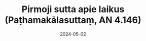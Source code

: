 ---
layout: page
title: 'Pirmoji sutta apie laikus (Paṭhamakālasuttaṃ, AN 4.146)'
category: palaipsnines
index:
 - Praktika
sortIndex: 4146
date: 2024-05-02
tags:
 - Praktika
suttacentral: an4.146
---
